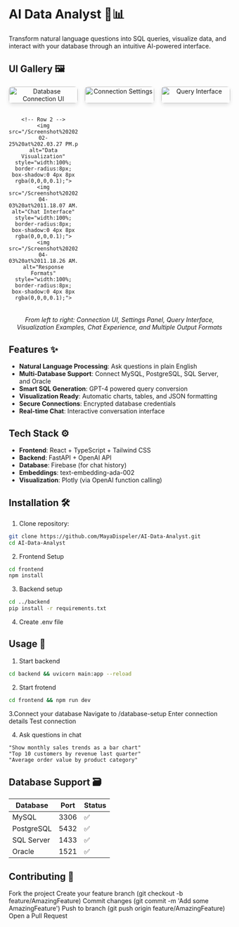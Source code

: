 # AI Data Analyst 🤖📊

Transform natural language questions into SQL queries, visualize data, and interact with your database through an intuitive AI-powered interface.

## UI Gallery 🖼️

<div align="center">
  <div style="display: grid; grid-template-columns: repeat(3, 1fr); gap: 16px; margin: 20px 0;">
    <!-- Row 1 -->
    <img src="/Screenshot%202025-02-25%20at%2012.40.14 PM.png" alt="Database Connection UI" style="width:100%; border-radius:8px; box-shadow:0 4px 8px rgba(0,0,0,0.1);">
    <img src="/Screenshot%202025-02-25%20at%2012.40.28 PM.png" alt="Connection Settings" style="width:100%; border-radius:8px; box-shadow:0 4px 8px rgba(0,0,0,0.1);">
    <img src="/Screenshot%202025-02-25%20at%2012.40.40 PM.png" alt="Query Interface" style="width:100%; border-radius:8px; box-shadow:0 4px 8px rgba(0,0,0,0.1);">
    
    <!-- Row 2 -->
    <img src="/Screenshot%202025-02-25%20at%202.03.27 PM.png" alt="Data Visualization" style="width:100%; border-radius:8px; box-shadow:0 4px 8px rgba(0,0,0,0.1);">
    <img src="/Screenshot%202025-04-03%20at%2011.18.07 AM.png" alt="Chat Interface" style="width:100%; border-radius:8px; box-shadow:0 4px 8px rgba(0,0,0,0.1);">
    <img src="/Screenshot%202025-04-03%20at%2011.18.26 AM.png" alt="Response Formats" style="width:100%; border-radius:8px; box-shadow:0 4px 8px rgba(0,0,0,0.1);">
  </div>
  <em>From left to right: Connection UI, Settings Panel, Query Interface, Visualization Examples, Chat Experience, and Multiple Output Formats</em>
</div>

## Features ✨
- **Natural Language Processing**: Ask questions in plain English
- **Multi-Database Support**: Connect MySQL, PostgreSQL, SQL Server, and Oracle
- **Smart SQL Generation**: GPT-4 powered query conversion
- **Visualization Ready**: Automatic charts, tables, and JSON formatting
- **Secure Connections**: Encrypted database credentials
- **Real-time Chat**: Interactive conversation interface

## Tech Stack ⚙️
- **Frontend**: React + TypeScript + Tailwind CSS
- **Backend**: FastAPI + OpenAI API
- **Database**: Firebase (for chat history)
- **Embeddings**: text-embedding-ada-002
- **Visualization**: Plotly (via OpenAI function calling)

## Installation 🛠️

1. Clone repository:
```bash
git clone https://github.com/MayaDispeler/AI-Data-Analyst.git
cd AI-Data-Analyst
```
2. Frontend Setup
```bash
cd frontend
npm install
```
3. Backend setup
```bash
cd ../backend
pip install -r requirements.txt
```
4. Create .env file

## Usage 🚀
1. Start backend
```bash
cd backend && uvicorn main:app --reload
```
2. Start frotend
```bash
cd frontend && npm run dev
```
3.Connect your database
Navigate to /database-setup
Enter connection details
Test connection

4. Ask questions in chat
```
"Show monthly sales trends as a bar chart"
"Top 10 customers by revenue last quarter"
"Average order value by product category"
```

## Database Support 🗃️

| Database    | Port  | Status |
|-------------|-------|--------|
| MySQL       | 3306  | ✅     |
| PostgreSQL  | 5432  | ✅     |
| SQL Server  | 1433  | ✅     |
| Oracle      | 1521  | ✅     |

## Contributing 🤝
Fork the project
Create your feature branch (git checkout -b feature/AmazingFeature)
Commit changes (git commit -m 'Add some AmazingFeature')
Push to branch (git push origin feature/AmazingFeature)
Open a Pull Request
